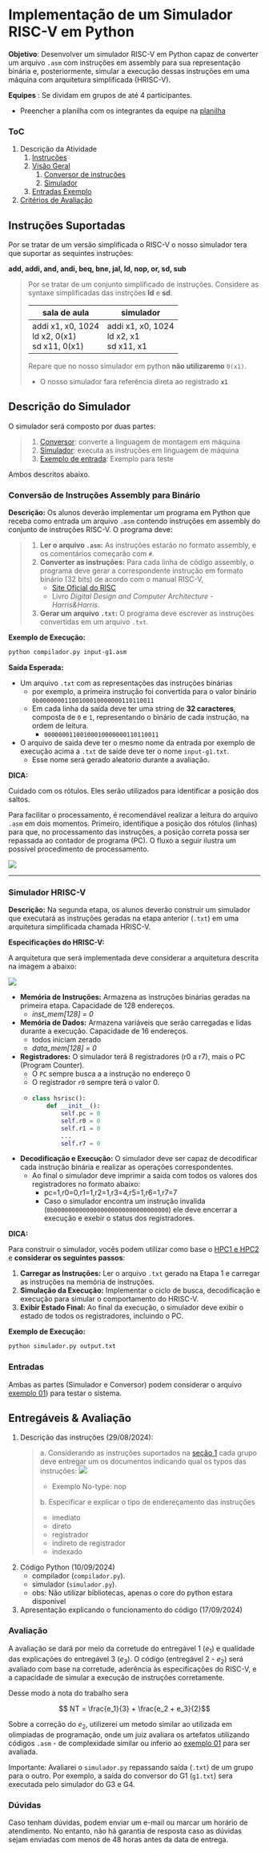 # Implementação de um Simulador RISC-V em Python


**Objetivo**: Desenvolver um simulador RISC-V em Python capaz de converter um arquivo `.asm` com instruções em assembly para sua representação binária e, posteriormente, simular a execução dessas instruções em uma máquina com arquitetura simplificada (HRISC-V).


**Equipes** : Se dividam em grupos de até 4 participantes. 
- Preencher a planilha com os integrantes da equipe na [planilha](https://docs.google.com/spreadsheets/d/15_Yb_xL4qPqkxcHhxIdVfZ0OMNeevCCndfeNu1Rovok/edit?usp=sharing)

### **ToC**
1. Descrição da Atividade
   1. [Instruções](#instruções-suportadas)
   2. [Visão Geral](#descrição-do-simulador)
      1. [Conversor de instruções](#conversão-de-instruções-assembly-para-binário)
      2. [Simulador](#simulador-hrisc-v)
   3. [Entradas Exemplo](#entradas)
2. [Critérios de Avaliação](#entregáveis--avaliação)


## Instruções Suportadas

Por se tratar de um versão simplificada o RISC-V o nosso simulador tera que suportar as sequintes instruções:

**add, addi, and, andi, beq, bne, jal, ld, nop, or, sd, sub**


> Por se tratar de um conjunto simplificado de instruções. Considere as syntaxe simplificadas das instrções **ld** e **sd**.
> 
> | sala de aula | simulador |
> | ------------ | --------- |
> | addi x1, x0, 1024 <br> ld x2, 0(x1) <br> sd x11, 0(x1) | addi x1, x0, 1024 <br> ld x2, x1 <br> sd x11, x1  |
> 
> Repare que no nosso simulador em python **não utilizaremo** `0(x1)`. 
> - O nosso simulador fara referência direta ao registrado **`x1`**




<!-- R-type: add, and, or, rem, sub,
I-type: addi, andi, ld
S-type: sd
SB-type: beq, bge, blt, bne
UJ-type: jal
No-type: nop -->

##  Descrição do Simulador

O simulador será composto por duas partes:

> 1. [Conversor](#conversão-de-instruções-assembly-para-binário): converte a linguagem de montagem em máquina
> 2. [Simulador](#simulador-hrisc-v): executa as instruções em linguagem de máquina
> 3. [Exemplo de entrada](#entradas): Exemplo para teste

Ambos descritos abaixo. 

### Conversão de Instruções Assembly para Binário

**Descrição:**
Os alunos deverão implementar um programa em Python que receba como entrada um arquivo `.asm` contendo instruções em assembly do conjunto de instruções RISC-V. O programa deve:

> 1. **Ler o arquivo `.asm`:** As instruções estarão no formato assembly, e os comentários começarão com `#`.
> 2. **Converter as instruções:** Para cada linha de código assembly, o programa deve gerar a correspondente instrução em formato binário (32 bits) de acordo com o manual RISC-V,
>       - [Site Oficial do RISC](https://riscv.org/wp-content/uploads/2017/05/riscv-spec-v2.2.pdf])
>       - Livro _Digital Design and Computer Architecture - Harris&Harris_.
> 3. **Gerar um arquivo `.txt`:** O programa deve escrever as instruções convertidas em um arquivo `.txt`.

**Exemplo de Execução:**
```bash
python compilador.py input-g1.asm
```

**Saída Esperada:**
- Um arquivo `.txt` com as representações das instruções binárias
  - por exemplo, a primeira instrução foi convertida para o valor binário `0b00000001100100010000000110110011`
  - Em cada linha da saída deve ter uma string de **32 caracteres**, composta de `0` e `1`, representando o binário de cada instrução, na ordem de leitura.
    - `00000001100100010000000110110011`
- O arquivo de saida deve ter o mesmo nome da entrada por exemplo de execução acima a `.txt` de saíde deve ter o nome `input-g1.txt`.
  - Esse nome será gerado aleatorio durante a avaliação.  

**DICA:**

Cuidado com os rótulos. Eles serão utilizados para identificar a posição dos saltos.

Para facilitar o processamento, é recomendável realizar a leitura do arquivo `.asm` em dois momentos. Primeiro, identifique a posição dos rótulos (linhas) para que, no processamento das instruções, a posição correta possa ser repassada ao contador de programa (PC). O fluxo a seguir ilustra um possível procedimento de processamento.

<!-- Para converter o `.asm` no `.txt` um fluxo possivel é ler o arquivo `.asm` identificar a posição da -->

![](dica_c.png)

---


### Simulador HRISC-V

**Descrição:**
Na segunda etapa, os alunos deverão construir um simulador que executará as instruções geradas na etapa anterior (`.txt`) em uma arquitetura simplificada chamada HRISC-V.

**Especificações do HRISC-V:**

A arquitetura que será implementada deve considerar a arquitetura descrita na imagem a abaixo:

![](arq.png)

- **Memória de Instruções:** Armazena as instruções binárias geradas na primeira etapa. Capacidade de 128 endereços.
  - _inst_mem[128] = 0_
- **Memória de Dados:** Armazena variáveis que serão carregadas e lidas durante a execução. Capacidade de 16 endereços.
  - todos iniciam zerado
  - _data_mem[128] = 0_
- **Registradores:** O simulador terá 8 registradores (r0 a r7), mais o PC (Program Counter). 
  - O `PC` sempre busca a a instrução no endereço 0
  - O registrador `r0` sempre terá o valor 0.
  - ```python
    class hsrisc():
        def __init__():
            self.pc = 0
            self.r0 = 0
            self.r1 = 0
            ...
            self.r7 = 0
    ```
- **Decodificação e Execução:** O simulador deve ser capaz de decodificar cada instrução binária e realizar as operações correspondentes.
  - Ao final o simulador deve imprimir a saida com todos os valores dos registradores no formato abaixo:
    - pc=1,r0=0,r1=1,r2=1,r3=4,r5=1,r6=1,r7=7
    - Caso o simulador encontra um instrução invalida (`0b00000000000000000000000000000000`) ele deve encerrar a execução e exebir o status dos registradores.



**DICA:**

Para construir o simulador, vocês podem utilizar como base o [HPC1 e HPC2](https://github.com/ccufcg/oac/) e **considerar os seguintes passos**:



1. **Carregar as Instruções:** Ler o arquivo `.txt` gerado na Etapa 1 e carregar as instruções na memória de instruções.
2. **Simulação da Execução:** Implementar o ciclo de busca, decodificação e execução para simular o comportamento do HRISC-V.
3. **Exibir Estado Final:** Ao final da execução, o simulador deve exibir o estado de todos os registradores, incluindo o PC.

**Exemplo de Execução:**
```bash
python simulador.py output.txt
```

### Entradas

Ambas as partes (Simulador e Conversor) podem considerar o arquivo [exemplo 01](https://github.com/ccufcg/oac/blob/95a4d9d6d01466b5a8bc61dd67dbd8b65766f3a8/exemplo_1.asm)) para testar o sistema.


## Entregáveis & Avaliação


1. Descrição das instruções (29/08/2024):
    >  a. Considerando as instruções suportados na [seção 1](#instruções-suportadas) cada grupo deve entregar um os documentos indicando qual os typos das instruções:
    > ![](../imagens/na11/todasinst.svg)
    > - Exemplo No-type: nop
    >
    > b. Especificar e explicar o tipo de endereçamento das instruções
    > - imediato
    > - direto
    > - registrador
    > - indireto de registrador
    > - indexado
2. Código Python (10/09/2024)
   - compilador (`compilador.py`).
   - simulador (`simulador.py`).
   - obs: Não utilizar bibliotecas, apenas o core do python estara disponivel 
2. Apresentação explicando o funcionamento do código (17/09/2024)


<!-- 
R-type: add, and, or, rem, sub,
I-type: addi, andi, ld
S-type: sd
SB-type: beq, bge, blt, bne
UJ-type: jal
No-type: nop -->

### Avaliação

A avaliação se dará por meio da corretude do entregável 1   ($e_1$) e qualidade das explicações do entregável 3 ($e_3$). O código (entregável 2 - $e_2$) será avaliado com base na corretude, aderência às especificações do RISC-V, e a capacidade de simular a execução de instruções corretamente. 

Desse modo a nota do trabalho sera

$$ NT = \frac{e_1}{3} + \frac{e_2 + e_3}{2}$$

Sobre a correção do $e_2$, utilizerei um metodo similar ao utilizada em olimpiadas de programação, onde um juiz avaliara os artefatos utilizando códigos `.asm` - de complexidade similar ou inferio ao [exemplo 01](https://github.com/ccufcg/oac/blob/95a4d9d6d01466b5a8bc61dd67dbd8b65766f3a8/exemplo_1.asm) para ser avaliada. 


Importante: Avaliarei o `simulador.py` repassando saída (`.txt`) de um grupo para o outro. Por exemplo, a saída do conversor do G1 (`g1.txt`) sera executada pelo simulador do G3 e G4.


### Dúvidas

Caso tenham dúvidas, podem enviar um e-mail ou marcar um horário de atendimento. No entanto, não há garantia de resposta caso as dúvidas sejam enviadas com menos de 48 horas antes da data de entrega.

<!-- **Bônus:** Implementar suporte para mais tipos de instruções ou otimizações no simulador. -->
